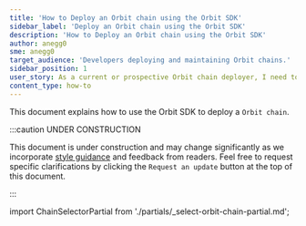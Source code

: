 ```yaml
---
title: 'How to Deploy an Orbit chain using the Orbit SDK'
sidebar_label: 'Deploy an Orbit chain using the Orbit SDK'
description: 'How to Deploy an Orbit chain using the Orbit SDK'
author: anegg0
sme: anegg0
target_audience: 'Developers deploying and maintaining Orbit chains.'
sidebar_position: 1
user_story: As a current or prospective Orbit chain deployer, I need to configure and deploy an Orbit chain using the Orbit SDK.
content_type: how-to
---
```


This document explains how to use the Orbit SDK to deploy a <a data-quicklook-from="arbitrum-orbit">`Orbit chain`</a>.

:::caution UNDER CONSTRUCTION

This document is under construction and may change significantly as we incorporate [style guidance](/for-devs/contribute#document-type-conventions) and feedback from readers. Feel free to request specific clarifications by clicking the `Request an update` button at the top of this document.

:::



import ChainSelectorPartial from './partials/_select-orbit-chain-partial.md';


<ChainSelectorPartial />

